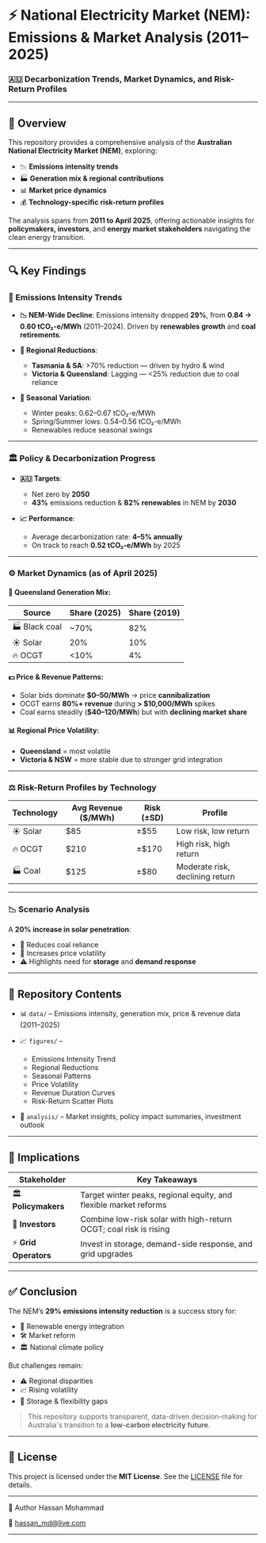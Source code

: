 

# ⚡ National Electricity Market (NEM): Emissions & Market Analysis (2011–2025)

### 🇦🇺 Decarbonization Trends, Market Dynamics, and Risk-Return Profiles

---

## 🧭 Overview

This repository provides a comprehensive analysis of the **Australian National Electricity Market (NEM)**, exploring:

* 📉 **Emissions intensity trends**
* 🏭 **Generation mix & regional contributions**
* 📊 **Market price dynamics**
* 💰 **Technology-specific risk-return profiles**

The analysis spans from **2011 to April 2025**, offering actionable insights for **policymakers, investors**, and **energy market stakeholders** navigating the clean energy transition.

---

## 🔍 Key Findings

### 🌿 Emissions Intensity Trends

* **📉 NEM-Wide Decline**:
  Emissions intensity dropped **29%**, from **0.84 → 0.60 tCO₂-e/MWh** (2011–2024).
  Driven by **renewables growth** and **coal retirements**.

* **📍 Regional Reductions**:

  * **Tasmania & SA**: >70% reduction — driven by hydro & wind
  * **Victoria & Queensland**: Lagging — <25% reduction due to coal reliance

* **📅 Seasonal Variation**:

  * Winter peaks: 0.62–0.67 tCO₂-e/MWh
  * Spring/Summer lows: 0.54–0.56 tCO₂-e/MWh
  * Renewables reduce seasonal swings

---

### 🏛️ Policy & Decarbonization Progress

* **🇦🇺 Targets**:

  * Net zero by **2050**
  * **43%** emissions reduction & **82% renewables** in NEM by **2030**

* **📈 Performance**:

  * Average decarbonization rate: **4–5% annually**
  * On track to reach **0.52 tCO₂-e/MWh** by 2025

---

### ⚙️ Market Dynamics (as of April 2025)

#### 🔋 Queensland Generation Mix:

| Source        | Share (2025) | Share (2019) |
| ------------- | ------------ | ------------ |
| 🏭 Black coal | \~70%        | 82%          |
| ☀️ Solar      | 20%          | 10%          |
| 🔥 OCGT       | <10%         | 4%           |

#### 💵 Price & Revenue Patterns:

* Solar bids dominate **\$0–50/MWh** → price **cannibalization**
* OCGT earns **80%+ revenue** during **> \$10,000/MWh** spikes
* Coal earns steadily (**\$40–120/MWh**) but with **declining market share**

#### 📊 Regional Price Volatility:

* **Queensland** = most volatile
* **Victoria & NSW** = more stable due to stronger grid integration

---

### ⚖️ Risk-Return Profiles by Technology

| Technology | Avg Revenue (\$/MWh) | Risk (±SD) | Profile                         |
| ---------- | -------------------- | ---------- | ------------------------------- |
| ☀️ Solar   | \$85                 | ±\$55      | Low risk, low return            |
| 🔥 OCGT    | \$210                | ±\$170     | High risk, high return          |
| 🏭 Coal    | \$125                | ±\$80      | Moderate risk, declining return |

---

### 📉 Scenario Analysis

A **20% increase in solar penetration**:

* 🔻 Reduces coal reliance
* 🔺 Increases price volatility
* ⚠️ Highlights need for **storage** and **demand response**

---

## 📁 Repository Contents

* 📊 `data/` – Emissions intensity, generation mix, price & revenue data (2011–2025)
* 📈 `figures/` –

  * Emissions Intensity Trend
  * Regional Reductions
  * Seasonal Patterns
  * Price Volatility
  * Revenue Duration Curves
  * Risk-Return Scatter Plots
* 📄 `analysis/` – Market insights, policy impact summaries, investment outlook

---

## 🎯 Implications

| Stakeholder          | Key Takeaways                                                     |
| -------------------- | ----------------------------------------------------------------- |
| 🏛️ **Policymakers** | Target winter peaks, regional equity, and flexible market reforms |
| 💼 **Investors**     | Combine low-risk solar with high-return OCGT; coal risk is rising |
| ⚡ **Grid Operators** | Invest in storage, demand-side response, and grid upgrades        |

---

## ✅ Conclusion

The NEM’s **29% emissions intensity reduction** is a success story for:

* 🚀 Renewable energy integration
* 🛠️ Market reform
* 🏛️ National climate policy

But challenges remain:

* ⚠️ Regional disparities
* 📈 Rising volatility
* 🔋 Storage & flexibility gaps

> This repository supports transparent, data-driven decision-making for Australia's transition to a **low-carbon electricity future**.

---

## 📝 License

This project is licensed under the **MIT License**.
See the [LICENSE](./LICENSE) file for details.

---

👤 Author
Hassan Mohammad

📧 hassan_md@live.com

--- 
